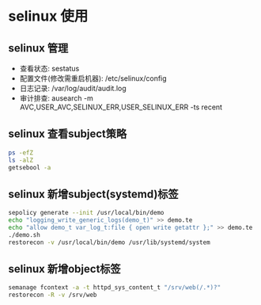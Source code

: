 # selinux 使用

## selinux 管理
- 查看状态: sestatus
- 配置文件(修改需重启机器): /etc/selinux/config
- 日志记录: /var/log/audit/audit.log
- 审计排查: ausearch -m AVC,USER_AVC,SELINUX_ERR,USER_SELINUX_ERR -ts recent

## selinux 查看subject策略
```bash
ps -efZ
ls -alZ
getsebool -a
```

## selinux 新增subject(systemd)标签
```bash
sepolicy generate --init /usr/local/bin/demo
echo "logging_write_generic_logs(demo_t)" >> demo.te
echo "allow demo_t var_log_t:file { open write getattr };" >> demo.te
./demo.sh
restorecon -v /usr/local/bin/demo /usr/lib/systemd/system
```

## selinux 新增object标签
```bash
semanage fcontext -a -t httpd_sys_content_t "/srv/web(/.*)?"
restorecon -R -v /srv/web
```